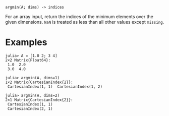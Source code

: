 ```
argmin(A; dims) -> indices
```

For an array input, return the indices of the minimum elements over the given dimensions. `NaN` is treated as less than all other values except `missing`.

# Examples

```jldoctest
julia> A = [1.0 2; 3 4]
2×2 Matrix{Float64}:
 1.0  2.0
 3.0  4.0

julia> argmin(A, dims=1)
1×2 Matrix{CartesianIndex{2}}:
 CartesianIndex(1, 1)  CartesianIndex(1, 2)

julia> argmin(A, dims=2)
2×1 Matrix{CartesianIndex{2}}:
 CartesianIndex(1, 1)
 CartesianIndex(2, 1)
```
